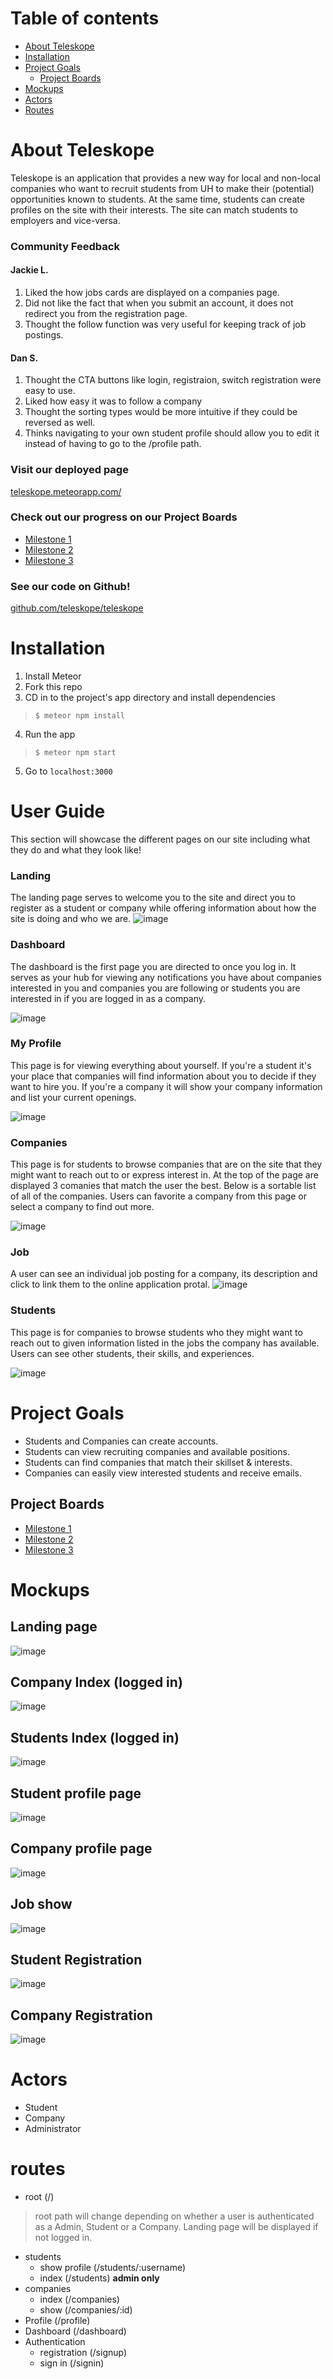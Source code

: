 # Table of contents

* [About Teleskope](#about-teleskope)
* [Installation](#installation)
* [Project Goals](#project-goals)
  * [Project Boards](#project-boards)
* [Mockups](#mockups)
* [Actors](#actors)
* [Routes](#routes)

# About Teleskope
Teleskope is an application that provides a new way for local and non-local companies who want to recruit students from UH to make their (potential) opportunities known to students. At the same time, students can create profiles on the site with their interests. The site can match students to employers and vice-versa.

### Community Feedback
#### Jackie L.
1. Liked the how jobs cards are displayed on a companies page.
2. Did not like the fact that when you submit an account, it does not redirect you from the registration page.
3. Thought the follow function was very useful for keeping track of job postings.

#### Dan S.
1. Thought the CTA buttons like login, registraion, switch registration were easy to use. 
2. Liked how easy it was to follow a company 
3. Thought the sorting types would be more intuitive if they could be reversed as well. 
4. Thinks navigating to your own student profile should allow you to edit it instead of having to go to the /profile path. 




### Visit our deployed page
[teleskope.meteorapp.com/](http://teleskope.meteorapp.com/#/)

### Check out our progress on our Project Boards
* [Milestone 1](https://github.com/teleskope/teleskope/projects/1)
* [Milestone 2](https://github.com/teleskope/teleskope/projects/2)
* [Milestone 3](https://github.com/teleskope/teleskope/projects/3)

### See our code on Github!
[github.com/teleskope/teleskope](https://github.com/teleskope/teleskope)

# Installation
1. Install Meteor
2. Fork this repo
3. CD in to the project's app directory and install dependencies
> `$ meteor npm install`
4. Run the app
>  `$ meteor npm start`
5. Go to `localhost:3000` 

# User Guide
This section will showcase the different pages on our site including what they do and what they look like!

### Landing
The landing page serves to welcome you to the site and direct you to register as a student or company while offering information about how the site is doing and who we are.
![image](images/Landing.png)

### Dashboard
The dashboard is the first page you are directed to once you log in. It serves as your hub for viewing any notifications you have about companies interested in you and companies you are following or students you are interested in if you are logged in as a company.

![image](images/Dashboard.png)


### My Profile
This page is for viewing everything about yourself. If you're a student it's your place that companies will find information about you to decide if they want to hire you. If you're a company it will show your company information and list your current openings.

![image](images/Profile.png)

### Companies
This page is for students to browse companies that are on the site that they might want to reach out to or express interest in. At the top of the page are displayed 3 comanies that match the user the best. Below is a sortable list of all of the companies. Users can favorite a company from this page or select a company to find out more.

![image](images/ListCompanies.png)

### Job 
A user can see an individual job posting for a company, its description and click to link them to the online application protal. 
![image](images/ShowJob.png)

### Students
This page is for companies to browse students who they might want to reach out to given information listed in the jobs the company has available. Users can see other students, their skills, and experiences.

![image](images/ListStudents.png)

# Project Goals
* Students and Companies can create accounts. 
* Students can view recruiting companies and available positions. 
* Students can find companies that match their skillset & interests. 
* Companies can easily view interested students and receive emails. 

## Project Boards
* [Milestone 1](https://github.com/teleskope/teleskope/projects/1)
* [Milestone 2](https://github.com/teleskope/teleskope/projects/2)
* [Milestone 3](https://github.com/teleskope/teleskope/projects/3)

# Mockups
## Landing page
![image](images/Landing.png)

## Company Index (logged in)
![image](images/ListCompanies.png)

## Students Index (logged in)
![image](images/ListStudents.png)

## Student profile page
![image](images/ShowStudent.png)

## Company profile page
![image](images/ShowCompany.png)

## Job show
![image](images/ShowJob.png)

## Student Registration
![image](images/registerstudent.png)

## Company Registration
![image](images/registercompany.png)

# Actors

* Student
* Company
* Administrator 

# routes 
- root (/) 
> root path will change depending on whether a user is authenticated as a Admin, Student or a Company. Landing page will be displayed if not logged in. 
- students
  - show profile (/students/:username) 
  - index (/students) **admin only**
- companies
  - index (/companies)
  - show (/companies/:id)
- Profile (/profile)
- Dashboard (/dashboard)
- Authentication
  - registration (/signup)
  - sign in (/signin)
